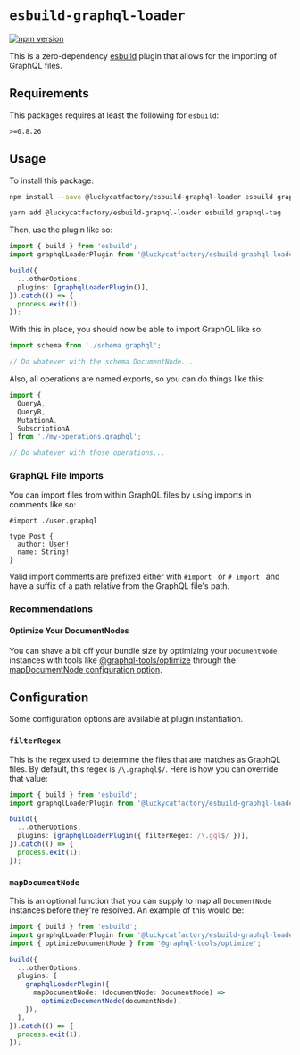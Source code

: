 # `esbuild-graphql-loader`

[![npm version](https://badge.fury.io/js/%40luckycatfactory%2Fesbuild-graphql-loader.svg)](https://badge.fury.io/js/%40luckycatfactory%2Fesbuild-graphql-loader)

This is a zero-dependency [esbuild](https://github.com/evanw/esbuild) plugin that allows for the importing of GraphQL files.

## Requirements

This packages requires at least the following for `esbuild`:

```
>=0.8.26
```

## Usage

To install this package:

```sh
npm install --save @luckycatfactory/esbuild-graphql-loader esbuild graphql-tag
```

```sh
yarn add @luckycatfactory/esbuild-graphql-loader esbuild graphql-tag
```

Then, use the plugin like so:

```ts
import { build } from 'esbuild';
import graphqlLoaderPlugin from '@luckycatfactory/esbuild-graphql-loader';

build({
  ...otherOptions,
  plugins: [graphqlLoaderPlugin()],
}).catch(() => {
  process.exit(1);
});
```

With this in place, you should now be able to import GraphQL like so:

```ts
import schema from './schema.graphql';

// Do whatever with the schema DocumentNode...
```

Also, all operations are named exports, so you can do things like this:

```ts
import {
  QueryA,
  QueryB,
  MutationA,
  SubscriptionA,
} from './my-operations.graphql';

// Do whatever with those operations...
```

### GraphQL File Imports

You can import files from within GraphQL files by using imports in comments like so:

```gql
#import ./user.graphql

type Post {
  author: User!
  name: String!
}
```

Valid import comments are prefixed either with `#import ` or `# import ` and have a suffix of a path relative from the GraphQL file's path.

### Recommendations

#### Optimize Your DocumentNodes

You can shave a bit off your bundle size by optimizing your `DocumentNode` instances with tools like [@graphql-tools/optimize](https://www.graphql-tools.com/docs/api/modules/optimize) through the [mapDocumentNode configuration option](https://github.com/luckycatfactory/esbuild-graphql-loader#mapdocumentnode).

## Configuration

Some configuration options are available at plugin instantiation.

### `filterRegex`

This is the regex used to determine the files that are matches as GraphQL files.
By default, this regex is `/\.graphql$/`.
Here is how you can override that value:

```ts
import { build } from 'esbuild';
import graphqlLoaderPlugin from '@luckycatfactory/esbuild-graphql-loader';

build({
  ...otherOptions,
  plugins: [graphqlLoaderPlugin({ filterRegex: /\.gql$/ })],
}).catch(() => {
  process.exit(1);
});
```

### `mapDocumentNode`

This is an optional function that you can supply to map all `DocumentNode` instances before they're resolved.
An example of this would be:

```ts
import { build } from 'esbuild';
import graphqlLoaderPlugin from '@luckycatfactory/esbuild-graphql-loader';
import { optimizeDocumentNode } from '@graphql-tools/optimize';

build({
  ...otherOptions,
  plugins: [
    graphqlLoaderPlugin({
      mapDocumentNode: (documentNode: DocumentNode) =>
        optimizeDocumentNode(documentNode),
    }),
  ],
}).catch(() => {
  process.exit(1);
});
```
